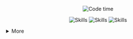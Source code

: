 <p align="center">
  <img alt="Code time" src="https://wakatime.com/badge/user/c215fa00-46e9-423c-8c43-89e424f50ad5.svg" />
</p>

<p align="center">
  <img alt="Skills" src="https://skillicons.dev/icons?i=c,cpp,bash,qt,flutter,dart,cmake,rust,py,swift,html,md," />
  <img alt="Skills" src="https://skillicons.dev/icons?i=docker,ros,supabase,appwrite,sqlite,postgres,mysql,arduino,raspberrypi,ansible,sentry,flask," />
  <img alt="Skills" src="https://skillicons.dev/icons?i=aws,cloudflare,vercel,workers,apple,linux,ubuntu,git,githubactions,vscode,postman,processing,notion,obsidian" />
</p>

<details>
  <summary>More</summary>
  <p align="center">
  <picture>
    <source media="(prefers-color-scheme: dark)" srcset="https://wakatime.com/share/@bookshiyi/2e23cfaf-53f0-4a28-a847-2654f3bc4682.svg" />
    <source media="(prefers-color-scheme: light)" srcset="https://wakatime.com/share/@bookshiyi/50de43b6-6580-4ea3-9cff-b011d2433806.svg" />
    <img alt="Code history" src="https://wakatime.com/share/@bookshiyi/0f63e14e-134a-435a-bc8e-3db4bb23b7ec.png" />
  </picture>
  <picture>
    <source media="(prefers-color-scheme: dark)" srcset="https://github-readme-stats.vercel.app/api?username=bookshiyi&count_private=true&show_icons=true&theme=dark"  />
    <source media="(prefers-color-scheme: light)" srcset="https://github-readme-stats.vercel.app/api?username=bookshiyi&count_private=true&show_icons=true"/>
    <img alt="Github stats" src="https://github-readme-stats.vercel.app/api?username=bookshiyi&count_private=true&show_icons=true" />
  </picture>
  <picture>
    <source media="(prefers-color-scheme: dark)" srcset="https://github-readme-stats.vercel.app/api/top-langs/?username=bookshiyi&count_private=true&layout=compact&theme=dark"  />
    <source media="(prefers-color-scheme: light)" srcset="https://github-readme-stats.vercel.app/api/top-langs/?username=bookshiyi&count_private=true&layout=compact" />
    <img alt="Most languages" src="https://github-readme-stats.vercel.app/api/top-langs/?username=bookshiyi&count_private=true&layout=compact" />
  </picture>
  </p>
  
  <p align="center">
    <img src="https://profile-counter.glitch.me/bookshiyi/count.svg" />
  </p>
</details>
